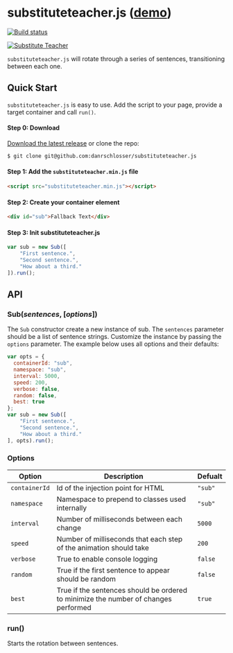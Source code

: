 substituteteacher.js ([demo][sub])
===========================

[![Build status](https://travis-ci.org/danrschlosser/substituteteacher.js.svg)](https://travis-ci.org/danrschlosser/substituteteacher.js)

[![Substitute Teacher](http://static.schlosser.io/ss/sub/sub.gif)][sub]

`substituteteacher.js` will rotate through a series of sentences, transitioning between each one.

## Quick Start

`substituteteacher.js` is easy to use. Add the script to your page, provide a target container and call `run()`.

#### Step 0: Download

[Download the latest release][download] or clone the repo:

```bash
$ git clone git@github.com:danrschlosser/substituteteacher.js
```

#### Step 1: Add the `substituteteacher.min.js` file

```html
<script src="substituteteacher.min.js"></script>
```

#### Step 2: Create your container element

```html
<div id="sub">Fallback Text</div>
```

#### Step 3: Init substituteteacher.js

```javascript
var sub = new Sub([
    "First sentence.",
    "Second sentence.",
    "How about a third."
]).run();
```

## API

### Sub(_sentences_, [_options_])

The `Sub` constructor create a new instance of sub. The `sentences` parameter should be a list of sentence strings.  Customize the instance by passing the `options` parameter. The example below uses all options and their defaults:

```javascript
var opts = {
  containerId: "sub",
  namespace: "sub",
  interval: 5000,
  speed: 200,
  verbose: false,
  random: false,
  best: true
};
var sub = new Sub([
    "First sentence.",
    "Second sentence.",
    "How about a third."
], opts).run();
```

### Options

| Option | Description | Defualt |
|--------|-------------|---------|
| `containerId` | Id of the injection point for HTML | `"sub"`
| `namespace` | Namespace to prepend to classes used internally | `"sub"`
| `interval` | Number of milliseconds between each change | `5000`
| `speed` | Number of milliseconds that each step of the animation should take | `200`
| `verbose` | True to enable console logging | `false`
| `random` | True if the first sentence to appear should be random | `false`
| `best` | True if the sentences should be ordered to minimize the number of changes performed | `true`

### run()

Starts the rotation between sentences.

[download]: https://github.com/danrschlosser/substituteteacher.js/releases/download/v0.2/substituteteacher.min.js
[sub]: http://danrschlosser.github.io/substituteteacher.js/